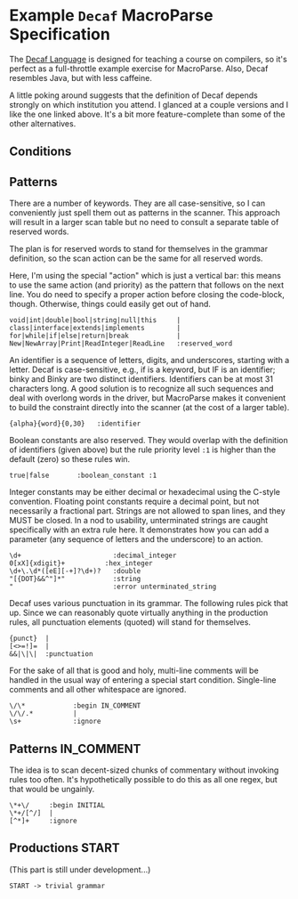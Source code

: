 # Example `Decaf` MacroParse Specification

The [Decaf Language](https://parasol.tamu.edu/courses/decaf/students/decafOverview.pdf)
is designed for teaching a course on compilers, so it's perfect as a full-throttle example
exercise for MacroParse. Also, Decaf resembles Java, but with less caffeine.

A little poking around suggests that the definition of Decaf depends strongly on which
institution you attend. I glanced at a couple versions and I like the one linked above.
It's a bit more feature-complete than some of the other alternatives.

## Conditions



## Patterns

There are a number of keywords. They are all case-sensitive, so I can conveniently
just spell them out as patterns in the scanner. This approach will result in a larger
scan table but no need to consult a separate table of reserved words.

The plan is for reserved words to stand for themselves in the grammar definition,
so the scan action can be the same for all reserved words.

Here, I'm using the special "action" which is just a vertical bar: this means to use
the same action (and priority) as the pattern that follows on the next line.
You do need to specify a proper action before closing the code-block, though.
Otherwise, things could easily get out of hand.
```
void|int|double|bool|string|null|this     |
class|interface|extends|implements        |
for|while|if|else|return|break            |
New|NewArray|Print|ReadInteger|ReadLine   :reserved_word
```
An identifier is a sequence of letters, digits, and underscores, starting with a letter. Decaf is case-sensitive,
e.g., if is a keyword, but IF is an identifier; binky and Binky are two distinct identifiers. Identifiers can
be at most 31 characters long. A good solution is to recognize all such sequences and
deal with overlong words in the driver, but MacroParse makes it convenient to build the constraint
directly into the scanner (at the cost of a larger table).
```
{alpha}{word}{0,30}   :identifier
```

Boolean constants are also reserved. They would overlap with the definition of identifiers
(given above) but the rule priority level `:1` is higher than the default (zero) so these rules win.
```
true|false       :boolean_constant :1
```
Integer constants may be either decimal or hexadecimal using the C-style convention.
Floating point constants require a decimal point, but not necessarily a fractional part.
Strings are not allowed to span lines, and they MUST be closed. In a nod to usability,
unterminated strings are caught specifically with an extra rule here. It demonstrates
how you can add a parameter (any sequence of letters and the underscore) to an action.
```
\d+                       :decimal_integer
0[xX]{xdigit}+          :hex_integer
\d+\.\d*([eE][-+]?\d+)?   :double
"[{DOT}&&^"]*"            :string
"                         :error unterminated_string
```

Decaf uses various punctuation in its grammar. The following rules pick that up. Since we
can reasonably quote virtually anything in the production rules, all punctuation elements
(quoted) will stand for themselves.
```
{punct}  |
[<>=!]=  |
&&|\|\|  :punctuation
```
For the sake of all that is good and holy, multi-line comments will be handled in the usual
way of entering a special start condition. Single-line comments and all other whitespace are ignored.
```
\/\*            :begin IN_COMMENT
\/\/.*          |
\s+             :ignore
```

## Patterns IN_COMMENT
The idea is to scan decent-sized chunks of commentary without invoking rules too often.
It's hypothetically possible to do this as all one regex, but that would be ungainly.
```
\*+\/     :begin INITIAL
\*+/[^/]  |
[^*]+     :ignore
```

## Productions START
(This part is still under development...)
```
START -> trivial grammar
```